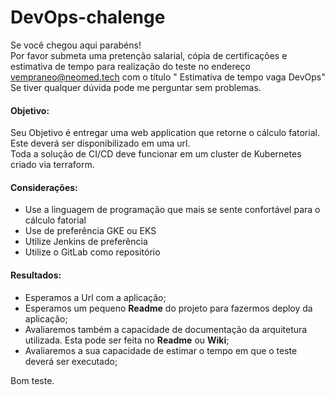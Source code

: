 # DevOps-chalenge

Se você chegou aqui parabéns! <br>
Por favor submeta uma pretenção salarial, cópia de certificações e estimativa de tempo para realização do teste no endereço vempraneo@neomed.tech com o título "<seu nome> Estimativa de tempo vaga DevOps"<br>
Se tiver qualquer dúvida pode me perguntar sem problemas.

#### Objetivo:
Seu Objetivo é entregar uma web application que retorne o cálculo fatorial.<br>
Este deverá ser disponibilizado em uma url.<br>
Toda a solução de CI/CD deve funcionar em um cluster de Kubernetes criado via terraform.

#### Considerações:
- Use a linguagem de programação que mais se sente confortável para o cálculo fatorial
- Use de preferência GKE ou EKS
- Utilize Jenkins de preferência
- Utilize o GitLab como repositório

#### Resultados:
- Esperamos a Url com a aplicação;
- Esperamos um pequeno **Readme** do projeto para fazermos deploy da aplicação;
- Avaliaremos também a capacidade de documentação da arquitetura utilizada. Esta pode ser feita no **Readme** ou **Wiki**;
- Avaliaremos a sua capacidade de estimar o tempo em que o teste deverá ser executado;


Bom teste.
